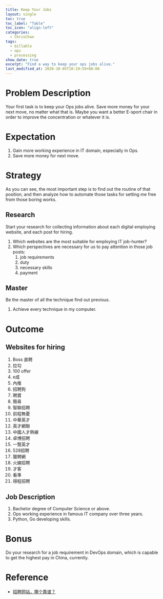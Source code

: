 ```yaml
---
title: Keep Your Jobs
layout: single
toc: true
toc_label: "Table"
toc_icon: "align-left"
categories:
  - ChrisChan
tags:
  - billable
  - ops
  - processing
show_date: true
excerpt: "Find a way to keep your ops jobs alive."
last_modified_at: 2020-10-05T10:19:59+08:00
---
```


# Problem Description

Your first task is to keep your Ops jobs alive. Save more money for your next move, no matter what that is. Maybe you want a better E-sport chair in order to improve the concentration or whatever it is.

# Expectation

1. Gain more working experience in IT domain, especially in Ops.
2. Save more money for next move.

# Strategy

As you can see, the most important step is to find out the routine of that position, and then analyze how to automate those tasks for setting me free from those boring works. 

## Research

Start your research for collecting information about each digital employing website, and each post for hiring.

1. Which websites are the most suitable for employing IT job-hunter?
2. Which perspectives are necessary for us to pay attention in those job posts: 
   1. job requirements
   2. duty
   3. necessary skills
   4. payment

## Master

Be the master of all the technique find out previous. 

1. Achieve every technique in my computer.

# Outcome

## Websites for hiring

1. Boss 直聘
2. 拉勾
3. 100 offer
4. e成
5. 內推
6. 招聘狗
7. 聘寶
8. 簡尋
9. 智聯招聘
10. 前程無憂
11. 中華英才
12. 英才網聯
13. 中國人才熱線
14. 卓博招聘
15. 一覽英才
16. 528招聘
17. 獵聘網
18. 火線招聘
19. 才客
20. 看準
21. 得程招聘

## Job Description

1. Bachelor degree of Computer Science or above.
2. Ops working experience in famous IT company over three years.
3. Python, Go developing skills.

# Bonus

Do your research for a job requirement in DevOps domain, which is capable to get the highest pay in China, currently. 

# Reference

- [招聘网站，哪个靠谱？](https://www.zhihu.com/question/35067324/answer/150041213)
